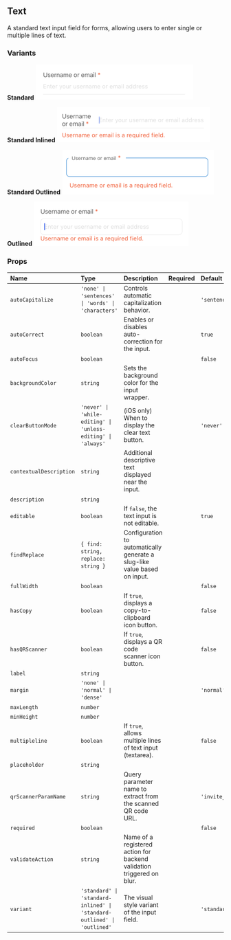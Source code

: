 ## Text

A standard text input field for forms, allowing users to enter single or multiple lines of text.


### Variants

**Standard**
![Standard variant](/assets/Text/standard.png)

**Standard Inlined**
![Standard Inlined variant](/assets/Text/standard-inlined.png)

**Standard Outlined**
![Standard Outlined variant](/assets/Text/standard-outlined.png)

**Outlined**
![Outlined variant](/assets/Text/outlined.png)


### Props

| Name | Type | Description | Required | Default |
| :--- | :--- | :---------- | :-------- | :------- |
| `autoCapitalize` | `'none' \| 'sentences' \| 'words' \| 'characters'` | Controls automatic capitalization behavior. | | `'sentences'` |
| `autoCorrect` | `boolean` | Enables or disables auto-correction for the input. | | `true` |
| `autoFocus` | `boolean` | | | `false` |
| `backgroundColor` | `string` | Sets the background color for the input wrapper. | | |
| `clearButtonMode` | `'never' \| 'while-editing' \| 'unless-editing' \| 'always'` | (iOS only) When to display the clear text button. | | `'never'` |
| `contextualDescription` | `string` | Additional descriptive text displayed near the input. | | |
| `description` | `string` | | | |
| `editable` | `boolean` | If `false`, the text input is not editable. | | `true` |
| `findReplace` | `{ find: string, replace: string }` | Configuration to automatically generate a slug-like value based on input. | | |
| `fullWidth` | `boolean` | | | `false` |
| `hasCopy` | `boolean` | If `true`, displays a copy-to-clipboard icon button. | | `false` |
| `hasQRScanner` | `boolean` | If `true`, displays a QR code scanner icon button. | | `false` |
| `label` | `string` | | | |
| `margin` | `'none' \| 'normal' \| 'dense'` | | | `'normal'` |
| `maxLength` | `number` | | | |
| `minHeight` | `number` | | | |
| `multipleline` | `boolean` | If `true`, allows multiple lines of text input (textarea). | | `false` |
| `placeholder` | `string` | | | |
| `qrScannerParamName` | `string` | Query parameter name to extract from the scanned QR code URL. | | `'invite_code'` |
| `required` | `boolean` | | | `false` |
| `validateAction` | `string` | Name of a registered action for backend validation triggered on blur. | | |
| `variant` | `'standard' \| 'standard-inlined' \| 'standard-outlined' \| 'outlined'` | The visual style variant of the input field. | | `'standard'` |
